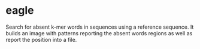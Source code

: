 eagle
=====

Search for absent k-mer words in sequences using a reference sequence.
It builds an image with patterns reporting the absent words regions as well as report the position into a file.
